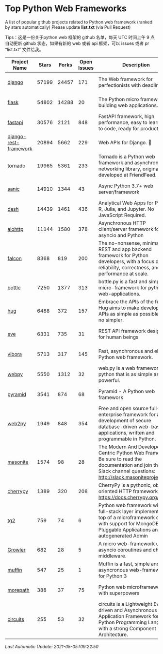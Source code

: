 # Top Python Web Frameworks
A list of popular github projects related to Python web framework (ranked by stars automatically)
Please update **list.txt** (via Pull Request)

Tips：这是一份关于python web 框架的 github 名单，每天 UTC 时间上午 9 点自动更新 github 状态，如果有新的 web 或者 api 框架，可以 issues 或者 pr “list.txt” 文件给我。

| Project Name | Stars | Forks | Open Issues | Description | Last Commit |
| ------------ | ----- | ----- | ----------- | ----------- | ----------- |
| [django](https://github.com/django/django) | 57199 | 24457 | 171 | The Web framework for perfectionists with deadlines. | 2021-05-05 07:37:54 |
| [flask](https://github.com/pallets/flask) | 54802 | 14288 | 20 | The Python micro framework for building web applications. | 2021-05-03 18:13:36 |
| [fastapi](https://github.com/tiangolo/fastapi) | 30576 | 2121 | 848 | FastAPI framework, high performance, easy to learn, fast to code, ready for production | 2021-05-04 09:03:02 |
| [django-rest-framework](https://github.com/encode/django-rest-framework) | 20894 | 5662 | 229 | Web APIs for Django. 🎸 | 2021-04-26 08:30:41 |
| [tornado](https://github.com/tornadoweb/tornado) | 19965 | 5361 | 233 | Tornado is a Python web framework and asynchronous networking library, originally developed at FriendFeed. | 2021-04-21 19:58:33 |
| [sanic](https://github.com/sanic-org/sanic) | 14910 | 1344 | 43 | Async Python 3.7+ web server/framework | Build fast. Run fast. | 2021-04-19 21:53:42 |
| [dash](https://github.com/plotly/dash) | 14439 | 1461 | 436 | Analytical Web Apps for Python, R, Julia, and Jupyter. No JavaScript Required. | 2021-04-30 22:35:17 |
| [aiohttp](https://github.com/aio-libs/aiohttp) | 11144 | 1580 | 378 | Asynchronous HTTP client/server framework for asyncio and Python | 2021-05-05 00:00:25 |
| [falcon](https://github.com/falconry/falcon) | 8368 | 819 | 200 | The no-nonsense, minimalist REST and app backend framework for Python developers, with a focus on reliability, correctness, and performance at scale. | 2021-04-26 16:15:42 |
| [bottle](https://github.com/bottlepy/bottle) | 7250 | 1377 | 313 | bottle.py is a fast and simple micro-framework for python web-applications. | 2021-01-01 15:17:44 |
| [hug](https://github.com/hugapi/hug) | 6488 | 372 | 157 | Embrace the APIs of the future. Hug aims to make developing APIs as simple as possible, but no simpler. | 2020-08-10 05:07:26 |
| [eve](https://github.com/pyeve/eve) | 6331 | 735 | 31 | REST API framework designed for human beings | 2021-03-14 16:47:07 |
| [vibora](https://github.com/vibora-io/vibora) | 5713 | 317 | 145 | Fast, asynchronous and elegant Python web framework. | 2019-02-11 10:54:12 |
| [webpy](https://github.com/webpy/webpy) | 5550 | 1312 | 32 | web.py is a web framework for python that is as simple as it is powerful.  | 2021-03-03 00:03:19 |
| [pyramid](https://github.com/Pylons/pyramid) | 3541 | 874 | 68 | Pyramid - A Python web framework | 2021-03-15 06:21:30 |
| [web2py](https://github.com/web2py/web2py) | 1949 | 848 | 354 | Free and open source full-stack enterprise framework for agile development of secure database-driven web-based applications, written and programmable in Python. | 2021-03-03 06:47:33 |
| [masonite](https://github.com/MasoniteFramework/masonite) | 1574 | 98 | 28 | The Modern And Developer Centric Python Web Framework. Be sure to read the documentation and join the Slack channel questions: http://slack.masoniteproject.com | 2021-04-16 01:55:01 |
| [cherrypy](https://github.com/cherrypy/cherrypy) | 1389 | 320 | 208 | CherryPy is a pythonic, object-oriented HTTP framework.      https://docs.cherrypy.org/ | 2021-05-03 12:47:58 |
| [tg2](https://github.com/TurboGears/tg2) | 759 | 74 | 6 | Python web framework with full-stack layer implemented on top of a microframework core with support for MongoDB, Pluggable Applications and autogenerated Admin | 2020-10-08 07:18:07 |
| [Growler](https://github.com/pyGrowler/Growler) | 682 | 28 | 5 | A micro web-framework using asyncio coroutines and chained middleware. | 2020-03-08 07:51:41 |
| [muffin](https://github.com/klen/muffin) | 547 | 25 | 1 | Muffin is a fast, simple and asyncronous web-framework for Python 3 | 2021-04-30 11:29:30 |
| [morepath](https://github.com/morepath/morepath) | 388 | 37 | 75 | Python web microframework with superpowers | 2021-04-18 14:33:02 |
| [circuits](https://github.com/circuits/circuits) | 255 | 53 | 32 | circuits is a Lightweight Event driven and Asynchronous Application Framework for the Python Programming Language with a strong Component Architecture. | 2020-12-16 08:37:47 |

*Last Automatic Update: 2021-05-05T09:22:50*